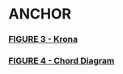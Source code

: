 # ANCHOR
<h3><a target="_blank" href="http://htmlpreview.github.io/?https://github.com/gonzalezem/ANCHOR/blob/master/figure1/ISS_raw_counts.html">FIGURE 3 - Krona</a></h3>

<h3><a target="_blank" href="http://htmlpreview.github.io/?https://github.com/gonzalezem/ANCHOR/blob/master/figure1/ISS_raw_counts.html">FIGURE 4 - Chord Diagram</a></h3>
